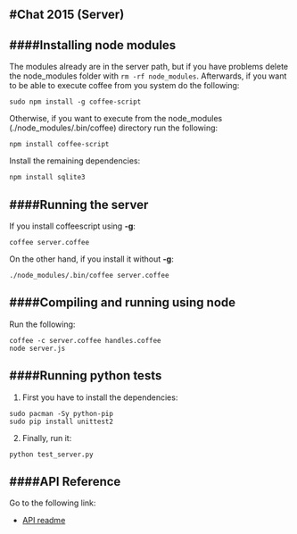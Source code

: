 #Chat 2015 (Server)
----

####Installing node modules  
----  
The modules already are in the server path, but if you have problems delete the node_modules folder with
```rm -rf node_modules```. Afterwards, if you want to be able to execute coffee from you system do the following:
```
sudo npm install -g coffee-script
```
Otherwise, if you want to execute from the node_modules (./node_modules/.bin/coffee) directory run the following:
```
npm install coffee-script
```
Install the remaining dependencies:
```
npm install sqlite3
```

####Running the server
----
If you install coffeescript using **-g**:
```
coffee server.coffee
```
On the other hand, if you install it without **-g**:
```
./node_modules/.bin/coffee server.coffee
```

####Compiling and running using node
----
Run the following:  
```
coffee -c server.coffee handles.coffee
node server.js
```

####Running python tests
----
1. First you have to install the dependencies:  
  ```
  sudo pacman -Sy python-pip
  sudo pip install unittest2
  ```
2. Finally, run it:  
  ```
  python test_server.py
  ```

####API Reference
----
Go to the following link:  
- [API readme](https://github.com/mira0993/chat2015/blob/master/server/API.md)
